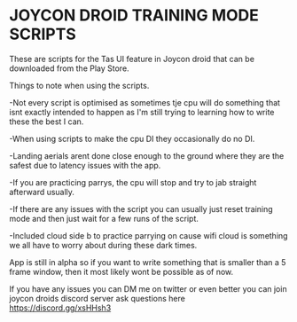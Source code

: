 # JOYCON DROID TRAINING MODE SCRIPTS

These are scripts for the Tas UI feature in Joycon droid that can be downloaded from the Play Store.

Things to note when using the scripts.

-Not every script is optimised as sometimes tje cpu will do something that isnt exactly intended to happen as I'm still trying to learning how to write these the best I can.

-When using scripts to make the cpu DI they occasionally do no DI.

-Landing aerials arent done close enough to the ground where they are the safest due to latency issues with the app.

-If you are practicing parrys, the  cpu will stop and try to jab straight afterward usually.

-If there are any issues with the script you can usually just reset training mode and then just wait for a few runs of the script.

-Included cloud side b to practice parrying on cause wifi cloud is something we all have to worry about during these dark times.

App is still in alpha so if you want to write something that is smaller than a 5 frame window, then it most likely wont be possible as of now.

If you have any issues you can DM me on twitter or even better you can join joycon droids discord server ask questions here https://discord.gg/xsHHsh3

